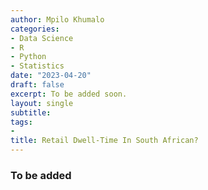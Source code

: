 ```yaml
---
author: Mpilo Khumalo
categories:
- Data Science
- R
- Python
- Statistics
date: "2023-04-20"
draft: false
excerpt: To be added soon.
layout: single
subtitle: 
tags:
- 
title: Retail Dwell-Time In South African?
---
```


### To be added




